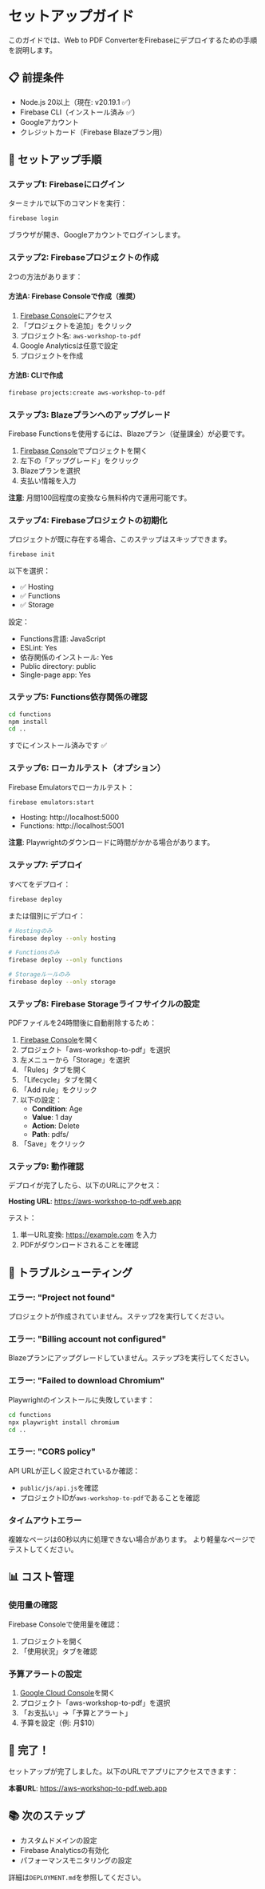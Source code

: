 # セットアップガイド

このガイドでは、Web to PDF ConverterをFirebaseにデプロイするための手順を説明します。

## 📋 前提条件

- Node.js 20以上（現在: v20.19.1 ✅）
- Firebase CLI（インストール済み ✅）
- Googleアカウント
- クレジットカード（Firebase Blazeプラン用）

## 🚀 セットアップ手順

### ステップ1: Firebaseにログイン

ターミナルで以下のコマンドを実行：

```bash
firebase login
```

ブラウザが開き、Googleアカウントでログインします。

### ステップ2: Firebaseプロジェクトの作成

2つの方法があります：

#### 方法A: Firebase Consoleで作成（推奨）

1. [Firebase Console](https://console.firebase.google.com/)にアクセス
2. 「プロジェクトを追加」をクリック
3. プロジェクト名: `aws-workshop-to-pdf`
4. Google Analyticsは任意で設定
5. プロジェクトを作成

#### 方法B: CLIで作成

```bash
firebase projects:create aws-workshop-to-pdf
```

### ステップ3: Blazeプランへのアップグレード

Firebase Functionsを使用するには、Blazeプラン（従量課金）が必要です。

1. [Firebase Console](https://console.firebase.google.com/)でプロジェクトを開く
2. 左下の「アップグレード」をクリック
3. Blazeプランを選択
4. 支払い情報を入力

**注意**: 月間100回程度の変換なら無料枠内で運用可能です。

### ステップ4: Firebaseプロジェクトの初期化

プロジェクトが既に存在する場合、このステップはスキップできます。

```bash
firebase init
```

以下を選択：
- ✅ Hosting
- ✅ Functions
- ✅ Storage

設定：
- Functions言語: JavaScript
- ESLint: Yes
- 依存関係のインストール: Yes
- Public directory: public
- Single-page app: Yes

### ステップ5: Functions依存関係の確認

```bash
cd functions
npm install
cd ..
```

すでにインストール済みです ✅

### ステップ6: ローカルテスト（オプション）

Firebase Emulatorsでローカルテスト：

```bash
firebase emulators:start
```

- Hosting: http://localhost:5000
- Functions: http://localhost:5001

**注意**: Playwrightのダウンロードに時間がかかる場合があります。

### ステップ7: デプロイ

すべてをデプロイ：

```bash
firebase deploy
```

または個別にデプロイ：

```bash
# Hostingのみ
firebase deploy --only hosting

# Functionsのみ
firebase deploy --only functions

# Storageルールのみ
firebase deploy --only storage
```

### ステップ8: Firebase Storageライフサイクルの設定

PDFファイルを24時間後に自動削除するため：

1. [Firebase Console](https://console.firebase.google.com/)を開く
2. プロジェクト「aws-workshop-to-pdf」を選択
3. 左メニューから「Storage」を選択
4. 「Rules」タブを開く
5. 「Lifecycle」タブを開く
6. 「Add rule」をクリック
7. 以下の設定：
   - **Condition**: Age
   - **Value**: 1 day
   - **Action**: Delete
   - **Path**: pdfs/
8. 「Save」をクリック

### ステップ9: 動作確認

デプロイが完了したら、以下のURLにアクセス：

**Hosting URL**: https://aws-workshop-to-pdf.web.app

テスト：
1. 単一URL変換: https://example.com を入力
2. PDFがダウンロードされることを確認

## 🔧 トラブルシューティング

### エラー: "Project not found"

プロジェクトが作成されていません。ステップ2を実行してください。

### エラー: "Billing account not configured"

Blazeプランにアップグレードしていません。ステップ3を実行してください。

### エラー: "Failed to download Chromium"

Playwrightのインストールに失敗しています：

```bash
cd functions
npx playwright install chromium
cd ..
```

### エラー: "CORS policy"

API URLが正しく設定されているか確認：
- `public/js/api.js`を確認
- プロジェクトIDが`aws-workshop-to-pdf`であることを確認

### タイムアウトエラー

複雑なページは60秒以内に処理できない場合があります。
より軽量なページでテストしてください。

## 📊 コスト管理

### 使用量の確認

Firebase Consoleで使用量を確認：
1. プロジェクトを開く
2. 「使用状況」タブを確認

### 予算アラートの設定

1. [Google Cloud Console](https://console.cloud.google.com/)を開く
2. プロジェクト「aws-workshop-to-pdf」を選択
3. 「お支払い」→「予算とアラート」
4. 予算を設定（例: 月$10）

## 🎉 完了！

セットアップが完了しました。以下のURLでアプリにアクセスできます：

**本番URL**: https://aws-workshop-to-pdf.web.app

## 📚 次のステップ

- カスタムドメインの設定
- Firebase Analyticsの有効化
- パフォーマンスモニタリングの設定

詳細は`DEPLOYMENT.md`を参照してください。
